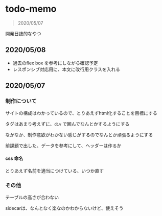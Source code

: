 # todo-memo

> 2020/05/07

開発日誌的なやつ

## 2020/05/08

- 過去のflex box を参考にしながら確認予定
- レスポンシブ対応用に、本文に改行用クラスを入れる


## 2020/05/07

### 制作について

サイトの構成はわかっているので、とりあえずhtml化することを目標にする

タグはあまり考えずに、`div` で囲んでなんとかするようにする

なかなか、制作意欲がわかない感じがするのでなんとか頑張るようにする



前課題で出した、データを参考にして、ヘッダーは作るか


#### css 命名

とりあえず名前を適当につけている、いつか直す



### その他

テーブルの高さが合わない

sidecarは、なんとなく楽なのかわからないけど、使えそう

